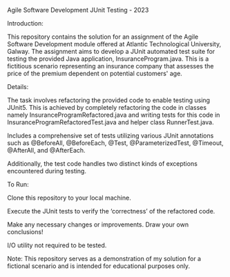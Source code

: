 Agile Software Development JUnit Testing - 2023 

Introduction: 

This repository contains the solution for an assignment of the Agile Software Development module offered at Atlantic Technological University, Galway. The assignment aims to develop a JUnit automated test suite for testing the provided Java application, InsuranceProgram.java. This is a fictitious scenario representing an insurance company that assesses the price of the premium dependent on potential customers' age. 

Details: 


The task involves refactoring the provided code to enable testing using JUnit5. This is achieved by completely refactoring the code in classes namely InsuranceProgramRefactored.java and writing tests for this code in InsuranceProgramRefactoredTest.java and helper class RunnerTest.java. 

Includes a comprehensive set of tests utilizing various JUnit annotations such as @BeforeAll, @BeforeEach, @Test, @ParameterizedTest, @Timeout, @AfterAll, and @AfterEach. 

Additionally, the test code handles two distinct kinds of exceptions encountered during testing. 

 

To Run: 

Clone this repository to your local machine. 

Execute the JUnit tests to verify the ‘correctness’ of the refactored code. 

Make any necessary changes or improvements. Draw your own conclusions! 

I/O utility not required to be tested. 

Note: This repository serves as a demonstration of my solution for a fictional scenario and is intended for educational purposes only. 
